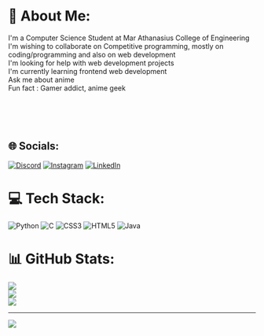 # 💫 About Me:
I'm a Computer Science Student at Mar Athanasius College of Engineering<br>I'm wishing to collaborate on Competitive programming, mostly on coding/programming and also on web development<br>I'm looking for help with web development projects<br>I'm currently learning frontend web development<br>Ask me about anime<br>Fun fact : Gamer addict, anime geek<br><br><br><br><br>


## 🌐 Socials:
[![Discord](https://img.shields.io/badge/Discord-%237289DA.svg?logo=discord&logoColor=white)](https://discord.gg/Rinuraj#7529) [![Instagram](https://img.shields.io/badge/Instagram-%23E4405F.svg?logo=Instagram&logoColor=white)](https://instagram.com/https://www.instagram.com/r.i.n.u.r.a.j/) [![LinkedIn](https://img.shields.io/badge/LinkedIn-%230077B5.svg?logo=linkedin&logoColor=white)](https://linkedin.com/in/https://www.linkedin.com/in/rinurajtr/) 

# 💻 Tech Stack:
![Python](https://img.shields.io/badge/python-3670A0?style=for-the-badge&logo=python&logoColor=ffdd54) ![C](https://img.shields.io/badge/c-%2300599C.svg?style=for-the-badge&logo=c&logoColor=white) ![CSS3](https://img.shields.io/badge/css3-%231572B6.svg?style=for-the-badge&logo=css3&logoColor=white) ![HTML5](https://img.shields.io/badge/html5-%23E34F26.svg?style=for-the-badge&logo=html5&logoColor=white) ![Java](https://img.shields.io/badge/java-%23ED8B00.svg?style=for-the-badge&logo=java&logoColor=white)
# 📊 GitHub Stats:
![](https://github-readme-stats.vercel.app/api?username=RinuRajTR&theme=radical&hide_border=false&include_all_commits=true&count_private=true)<br/>
![](https://github-readme-streak-stats.herokuapp.com/?user=RinuRajTR&theme=radical&hide_border=false)<br/>
![](https://github-readme-stats.vercel.app/api/top-langs/?username=RinuRajTR&theme=radical&hide_border=false&include_all_commits=true&count_private=true&layout=compact)

---
[![](https://visitcount.itsvg.in/api?id=RinuRajTR&icon=0&color=0)](https://visitcount.itsvg.in)

<!-- Proudly created with GPRM ( https://gprm.itsvg.in ) -->
